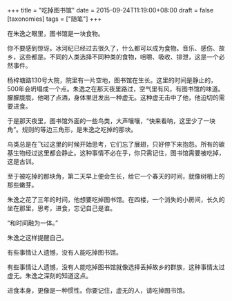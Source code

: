 +++
title = "吃掉图书馆"
date = 2015-09-24T11:19:00+08:00
draft = false
[taxonomies]
tags = ["随笔"]
+++

在朱逸之眼里，图书馆是一块食物。

你不要感到惊讶。冰河纪已经过去很久了，什么都可以成为食物。音乐、感伤、故乡，这些都是。不同的人类选择不同种类的食物，咀嚼、吸收、排泄，这是一个必然事件。

杨梓塘路130号大院，院里有一片空地，图书馆在生长。这里的时间是静止的，500年会坍塌成一个点。朱逸之在那天夜里路过，空气里有风，有图书馆的味道。朦朦胧胧，他喝了点酒，身体里迸发出一种虚无。这种虚无击中了他，他迫切的需要进食。

于是那天夜里，图书馆外面的一些鸟类，大声嚷嚷，“快来看呐，这里少了一块角”。规则的等边三角形，是朱逸之吃掉的那块。

鸟类总是在飞过这里的时候开始思考，它们忘了展翅，只好停下来抱怨。所有的碳基生物经过这里都会静止。这种事情不必在乎，你只需记住，图书馆需要被吃掉，这是古训。

至于被吃掉的那块角，第二天早上便会生长，给它一个春天的时间，就像树梢上的那些嫩芽。

朱逸之花了三年的时间，他想要吃掉图书馆。在四楼，一个消失的小房间，长久的坐在那里，思考，进食，忘记自己是谁。

“和时间融为一体。”

朱逸之这样提醒自己。

有些事情让人遗憾，没有人能吃掉图书馆。

有些事情让人遗憾，没有人能吃掉图书馆就像选择丢掉故乡的群族，这种事情太过虚无。朱逸之深刻的知道这点。

进食本身，更像是一种惯性。你要记住，虚无的人，请吃掉图书馆。